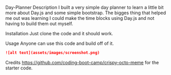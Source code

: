 Day-Planner
Description
I built a very simple day planner to learn a little bit more about Day.js and some simple bootstrap. The bigges thing that helped me out was learning I could make the time blocks using Day.js and not having to build them out myself.

Installation
Just clone the code and it should work.

Usage
Anyone can use this code and build off of it.

```md
![alt text](assets/images/screenshot.png)
```
Credits
https://github.com/coding-boot-camp/crispy-octo-meme for the starter code.
